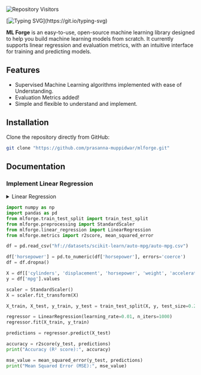

![Repository Visitors](https://komarev.com/ghpvc/?username=prasanna-muppidwar&color=blue&label=Repository+Visitors) 

[![Typing SVG](https://readme-typing-svg.herokuapp.com?font=&weight=900&size=28&duration=10000&pause=1000&color=67F7AB&width=435&lines=ML-Forge+is+a+Supervised+Learning+based+Machine+LearningLibrary!)](https://git.io/typing-svg)

**ML Forge** is an easy-to-use, open-source machine learning library designed to help you build machine learning models from scratch. It currently supports linear regression and evaluation metrics, with an intuitive interface for training and predicting models.

## Features
- Supervised Machine Learning algorithms implemented with ease of Understanding.
- Evaluation Metrics added!
- Simple and flexible to understand and implement.

## Installation

Clone the repository directly from GitHub:

```bash
git clone "https://github.com/prasanna-muppidwar/mlforge.git"
```

## Documentation

### Implement Linear Regression 
<details>
<summary>Linear Regression </summary>
Linear Regression is a simple machine learning algorithm used to model the relationship between a dependent variable and one or more independent variables. It tries to find the best-fitting straight line (called the regression line) by minimizing the error between predicted and actual values.
</details>

``` python
import numpy as np
import pandas as pd
from mlforge.train_test_split import train_test_split
from mlforge.preprocessing import StandardScaler
from mlforge.linear_regression import LinearRegression
from mlforge.metrics import r2score, mean_squared_error

df = pd.read_csv("hf://datasets/scikit-learn/auto-mpg/auto-mpg.csv")

df['horsepower'] = pd.to_numeric(df['horsepower'], errors='coerce')
df = df.dropna()

X = df[['cylinders', 'displacement', 'horsepower', 'weight', 'acceleration', 'model year', 'origin']].values
y = df['mpg'].values

scaler = StandardScaler()
X = scaler.fit_transform(X)

X_train, X_test, y_train, y_test = train_test_split(X, y, test_size=0.2, random_state=1234)

regressor = LinearRegression(learning_rate=0.01, n_iters=1000)
regressor.fit(X_train, y_train)

predictions = regressor.predict(X_test)

accuracy = r2score(y_test, predictions)
print("Accuracy (R² score):", accuracy)

mse_value = mean_squared_error(y_test, predictions)
print("Mean Squared Error (MSE):", mse_value)

```


